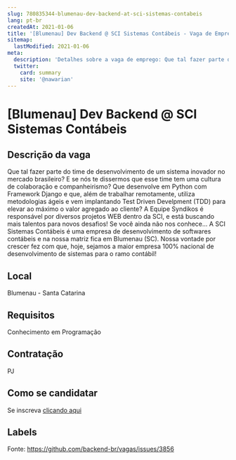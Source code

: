 ```yaml
---
slug: 780835344-blumenau-dev-backend-at-sci-sistemas-contabeis
lang: pt-br
createdAt: 2021-01-06
title: '[Blumenau] Dev Backend @ SCI Sistemas Contábeis - Vaga de Emprego'
sitemap:
  lastModified: 2021-01-06
meta:
  description: 'Detalhes sobre a vaga de emprego: Que tal fazer parte do time de desenvolvimento de um sistema inovador no mercado brasileiro? E se nós te dissermos que esse time tem uma cultura de colaboração e companheirismo? Que desenvolve em Python com Framework Django e que, além de trabalhar remotamente, utiliza metodologias ágeis e vem implantando Test Driven Develpment (TDD) para elevar ao máximo o valor agregado ao cliente? A Equipe Syndikos é responsável por diversos projetos WEB dentro da SCI, e está buscando mais talentos para novos desafios! Se você ainda não nos conhece... A SCI Sistemas Contábeis é uma empresa de desenvolvimento de softwares contábeis e na nossa matriz fica em Blumenau (SC). Nossa vontade por crescer fez com que, hoje, sejamos a maior empresa 100% nacional de desenvolvimento de sistemas para o ramo contábil!'
  twitter:
    card: summary
    site: '@nawarian'
---
```


# [Blumenau] Dev Backend @ SCI Sistemas Contábeis

## Descrição da vaga

Que tal fazer parte do time de desenvolvimento de um sistema inovador no mercado brasileiro?
E se nós te dissermos que esse time tem uma cultura de colaboração e companheirismo? 
Que desenvolve em Python com Framework Django e que, além de trabalhar remotamente, utiliza metodologias ágeis e vem implantando Test Driven Develpment (TDD) para elevar ao máximo o valor agregado ao cliente?
A Equipe Syndikos é responsável por diversos projetos WEB dentro da SCI, e está buscando mais talentos para novos desafios!
Se você ainda não nos conhece...
A SCI Sistemas Contábeis é uma empresa de desenvolvimento de softwares contábeis e na nossa matriz fica em Blumenau (SC). Nossa vontade por crescer fez com que, hoje, sejamos a maior empresa 100% nacional de desenvolvimento de sistemas para o ramo contábil!

## Local

Blumenau - Santa Catarina

## Requisitos

Conhecimento em Programação

## Contratação

PJ

## Como se candidatar

Se inscreva [clicando aqui](https://www.pyjobs.com.br/job/1933)

## Labels



Fonte: https://github.com/backend-br/vagas/issues/3856